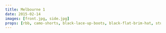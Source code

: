 ```yaml
---
title: Melbourne 1
date: 2015-02-14
images: [front.jpg, side.jpg]
props: [rbb, camo-shorts, black-lace-up-boots, black-flat-brim-hat, studded-black-choker, studded-armband, aviators, diamond-bedazzled-kanye-glasses, rockstar-gold-necklace, $-gold-necklace, pink-hello-kitty-chair, gold-scepter, freddie-mustache]
---
```

